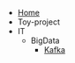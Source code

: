 * [Home](AWS_Study.md)
* Toy-project
* IT
  * BigData
    * [Kafka](/guriOH.github.io/git)
<!-- * Test
  * [hexo-unit-test](https://github.com/hexojs/hexo-theme-unit-test)
    * [Categories](/hexo-theme-book-demo/test/hexo-unit-test/categories)
    * [Elements](/hexo-theme-book-demo/test/hexo-unit-test/elements)
    * [Excerpts](/hexo-theme-book-demo/test/hexo-unit-test/excerpts)
    * [Gallery Post](/hexo-theme-book-demo/test/hexo-unit-test/gallery-post)
    * [Hello World](/hexo-theme-book-demo/test/hexo-unit-test/hello-world)
    * [Images](/hexo-theme-book-demo/test/hexo-unit-test/images)
    * [Untitled](/hexo-theme-book-demo/test/hexo-unit-test/link-post-without-title)
    * [Link Post](/hexo-theme-book-demo/test/hexo-unit-test/link-post)
    * [Lorem ipsum dolor sit amet, consectetur adipiscing elit. Aliquam justo turpis, tincidunt ac convallis id.](/hexo-theme-book-demo/test/hexo-unit-test/long-title)
    * [Untitled](/hexo-theme-book-demo/test/hexo-unit-test/no-title)
    * [Tag Plugins](/hexo-theme-book-demo/test/hexo-unit-test/tag-plugins)
    * [Tags](/hexo-theme-book-demo/test/hexo-unit-test/tags)
    * [Videos](/hexo-theme-book-demo/test/hexo-unit-test/videos)
    * [中文測試](/hexo-theme-book-demo/test/hexo-unit-test/中文測試)
    * [日本語テスト](/hexo-theme-book-demo/test/hexo-unit-test/日本語テスト)
  * [list test](/hexo-theme-book-demo/test/list-test) -->
<!-- * Demo
  * [markdown-it demo](/hexo-theme-book-demo/demo/markdown-it-demo)
  * [katex demo](/hexo-theme-book-demo/demo/katex-demo)
  * [footnotes demo](/hexo-theme-book-demo/demo/footnotes-demo)
  * [繁體中文測試](/hexo-theme-book-demo/demo/tc-demo)
  * [简体中文测试](/hexo-theme-book-demo/demo/sc-demo) -->
